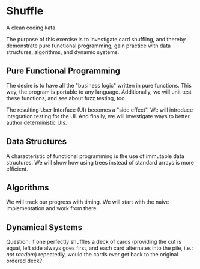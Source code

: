 # Shuffle

A clean coding kata.

The purpose of this exercise is to investigate card shuffling, and thereby 
demonstrate pure functional programming, gain practice with data structures,
algorithms, and dynamic systems.

## Pure Functional Programming

The desire is to have all the "business logic" written in pure functions. This
way, the program is portable to any language. Additionally, we will unit test
these functions, and see about fuzz testing, too.

The resulting User Interface (UI) becomes a "side effect". We will introduce
integration testing for the UI. And finally, we will investigate ways to better
author deterministic UIs.

## Data Structures

A characteristic of functional programming is the use of immutable data 
structures. We will show how using trees instead of standard arrays is more
efficient. 

## Algorithms

We will track our progress with timing.  We will start with the naive
implementation and work from there. 

## Dynamical Systems

Question: if one perfectly shuffles a deck of cards (providing the cut is
equal, left side always goes first, and each card alternates into the pile, i.e.: _not random_)
repeatedly, would the cards ever get back to the original ordered deck?
